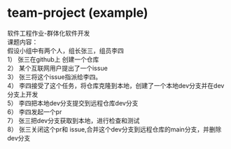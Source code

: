 # team-project (example)
软件工程作业-群体化软件开发  
课题内容：  
假设小组中有两个人，组长张三，组员李四  
1）	张三在github上 创建一个仓库  
2）	某个互联网用户提出了一个issue  
3）	张三将这个issue指派给李四。  
4）	李四接受了这个任务，将仓库克隆到本地，创建了一个本地dev分支并在dev分支上开发  
5）	李四把本地dev分支提交到远程仓库dev分支  
6）	李四发起一个pr  
7）	张三把dev分支获取到本地，进行检查和测试  
8）	张三关闭这个pr和 issue,合并这个dev分支到远程仓库的main分支，并删除dev分支  
